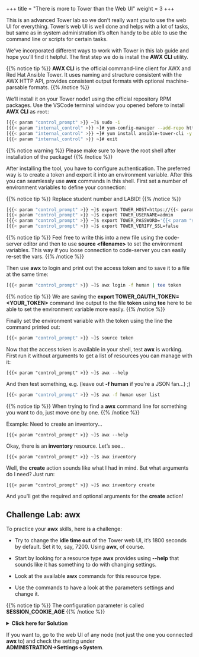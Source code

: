 +++
title = "There is more to Tower than the Web UI"
weight = 3
+++

This is an advanced Tower lab so we don’t really want you to use the web UI for everything. Tower’s web UI is well done and helps with a lot of tasks, but same as in system administration it’s often handy to be able to use the command line or scripts for certain tasks.

We’ve incorporated different ways to work with Tower in this lab guide and hope you’ll find it helpful. The first step we do is install the **AWX CLI** utility.

{{% notice tip %}}
**AWX CLI** is the official command-line client for AWX and Red Hat Ansible Tower. It uses naming and structure consistent with the AWX HTTP API, provides consistent output formats with optional machine-parsable formats.
{{% /notice %}}

We’ll install it on your Tower node1 using the official repository RPM packages. Use the VSCode terminal window you opened before to install **AWX CLI** as `root`:

```bash
[{{< param "control_prompt" >}} ~]$ sudo -i
[{{< param "internal_control" >}} ~]# yum-config-manager --add-repo https://releases.ansible.com/ansible-tower/cli/ansible-tower-cli-el8.repo
[{{< param "internal_control" >}} ~]# yum install ansible-tower-cli -y
[{{< param "internal_control" >}} ~]# exit
```

{{% notice warning %}}
Please make sure to leave the root shell after installation of the package!
{{% /notice %}}

After installing the tool, you have to configure authentication. The preferred way is to create a token and export it into an environment variable. After this you can seamlessly use **awx** commands in this shell. First set a number of environment variables to define your connection:

{{% notice tip %}}
Replace student number and LABID!
{{% /notice %}}

```bash
[{{< param "control_prompt" >}} ~]$ export TOWER_HOST=https://{{< param "external_tower" >}}
[{{< param "control_prompt" >}} ~]$ export TOWER_USERNAME=admin
[{{< param "control_prompt" >}} ~]$ export TOWER_PASSWORD='{{< param "secret_password" >}}'
[{{< param "control_prompt" >}} ~]$ export TOWER_VERIFY_SSL=false
```

{{% notice tip %}}
Feel free to write this into a new file using the code-server editor and then to use **source \<filename\>** to set the environment variables. This way if you loose connection to code-server you can easily re-set the vars.
{{% /notice %}}

Then use **awx** to login and print out the access token and to save it to a file at the same time:

```bash
[{{< param "control_prompt" >}} ~]$ awx login -f human | tee token
```

{{% notice tip %}}
We are saving the **export TOWER_OAUTH_TOKEN=\<YOUR_TOKEN\>** command line output to the file **token** using **tee** here to be able to set the environment variable more easily.
{{% /notice %}}

Finally set the environment variable with the token using the line the command printed out:

```bash
[{{< param "control_prompt" >}} ~]$ source token
```

Now that the access token is available in your shell, test **awx** is working. First run it without arguments to get a
list of resources you can manage with it:

    [{{< param "control_prompt" >}} ~]$ awx --help

And then test something, e.g. (leave out **-f human** if you're a JSON fan...) ;)

```bash
[{{< param "control_prompt" >}} ~]$ awx -f human user list
```

{{% notice tip %}}
When trying to find a **awx** command line for something you want to do, just move one by one.
{{% /notice %}}

Example: Need to create an inventory...

    [{{< param "control_prompt" >}} ~]$ awx --help

Okay, there is an **inventory** resource. Let’s see…

    [{{< param "control_prompt" >}} ~]$ awx inventory

Well, the **create** action sounds like what I had in mind. But what arguments do I
need? Just run:

    [{{< param "control_prompt" >}} ~]$ awx inventory create

And you'll get the required and optional arguments for the **create** action!

## Challenge Lab: awx

To practice your **awx** skills, here is a challenge:

- Try to change the **idle time out** of the Tower web UI, it’s 1800 seconds by default. Set it to, say, 7200. Using **awx**, of course.

- Start by looking for a resource type **awx** provides using **--help** that sounds like it has something to do with changing settings.

- Look at the available **awx** commands for this resource type.

- Use the commands to have a look at the parameters settings and change it.

{{% notice tip %}}
The configuration parameter is called **SESSION\_COOKIE\_AGE**
{{% /notice %}}

<details><summary><b>Click here for Solution</b></summary>
<p>

```bash
[{{< param "control_prompt" >}} ~]$ awx setting list | grep SESSION
[{{< param "control_prompt" >}} ~]$ awx setting modify SESSION_COOKIE_AGE 7200
[{{< param "control_prompt" >}} ~]$ awx setting list | grep SESSION
```

</p>
</details>

If you want to, go to the web UI of any node (not just the one you connected **awx** to) and check the setting under **ADMINISTRATION→Settings→System**.

